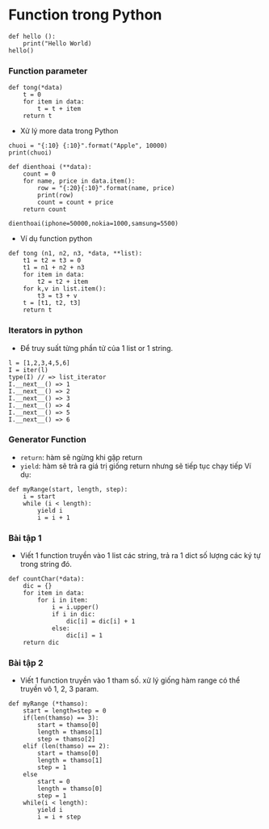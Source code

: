# Function trong Python
```
def hello ():
    print("Hello World)
hello()
```
### Function parameter
```
def tong(*data)
    t = 0
    for item in data:
        t = t + item
    return t
```
- Xử lý more data trong Python
```
chuoi = "{:10} {:10}".format("Apple", 10000)
print(chuoi)

def dienthoai (**data):
    count = 0
    for name, price in data.item():
        row = "{:20}{:10}".format(name, price)
        print(row)
        count = count + price
    return count

dienthoai(iphone=50000,nokia=1000,samsung=5500)
```
- Ví dụ function python
```
def tong (n1, n2, n3, *data, **list):
    t1 = t2 = t3 = 0
    t1 = n1 + n2 + n3
    for item in data:
        t2 = t2 + item
    for k,v in list.item():
        t3 = t3 + v
    t = [t1, t2, t3]
    return t
```
### Iterators in python
- Để truy suất từng phần tử của 1 list or 1 string.
```
l = [1,2,3,4,5,6]
I = iter(l)
type(I) // => list_iterator
I.__next__() => 1
I.__next__() => 2
I.__next__() => 3
I.__next__() => 4
I.__next__() => 5
I.__next__() => 6
```
### Generator Function
- `return`: hàm sẽ ngừng khi gặp return
- `yield`: hàm sẽ trả ra giá trị giống return nhưng sẽ tiếp tục chạy tiếp
Ví dụ:
```
def myRange(start, length, step):
    i = start
    while (i < length):
        yield i
        i = i + 1
```
### Bài tập 1
- Viết 1 function truyền vào 1 list các string, trả ra 1 dict số lượng các ký tự trong string đó.
```
def countChar(*data):
    dic = {}
    for item in data:
        for i in item:
            i = i.upper()
            if i in dic:
                dic[i] = dic[i] + 1
            else:
                dic[i] = 1
    return dic
```
### Bài tập 2
- Viết 1 function truyền vào 1 tham số. xử lý giống hàm range có thể truyền vô 1, 2, 3 param.
```
def myRange (*thamso):
    start = length=step = 0
    if(len(thamso) == 3):
        start = thamso[0]
        length = thamso[1]
        step = thamso[2]
    elif (len(thamso) == 2):
        start = thamso[0]
        length = thamso[1]
        step = 1
    else
        start = 0
        length = thamso[0]
        step = 1
    while(i < length):
        yield i
        i = i + step
```